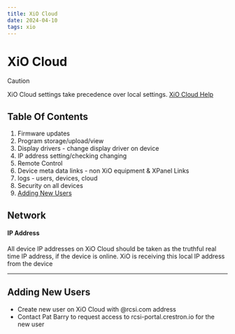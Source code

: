 ```yaml
---
title: XiO Cloud
date: 2024-04-10
tags: xio
---
```

# XiO Cloud

> [!CAUTION]
> XiO Cloud settings take precedence over local settings. [XiO Cloud Help](Crestron%20OLH%20Links.md#XiO%20Cloud)

## Table Of Contents
1. Firmware updates
2. Program storage/upload/view
3. Display drivers - change display driver on device
4. IP address setting/checking changing
5. Remote Control
6. Device meta data links - non XiO equipment & XPanel Links
7. logs - users, devices, cloud
8. Security on all devices
9. [Adding New Users](#Adding%20New%20Users)

## Network
#### IP Address
All device IP addresses on XiO Cloud should be taken as the truthful real time IP address, if the device is online. XiO is receiving this local IP address from the device

---

## Adding New Users
- Create new user on XiO Cloud with @rcsi.com address
- Contact Pat Barry to request access to rcsi-portal.crestron.io for the new user